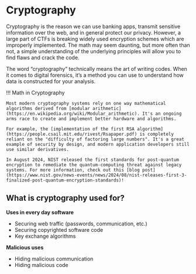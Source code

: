 # Cryptography

Cryptography is the reason we can use banking apps, transmit sensitive information over the web, and in general protect our privacy. However, a large part of CTFs is breaking widely used encryption schemes which are improperly implemented. The math may seem daunting, but more often than not, a simple understanding of the underlying principles will allow you to find flaws and crack the code.

The word “cryptography” technically means the art of writing codes. When it comes to digital forensics, it’s a method you can use to understand how data is constructed for your analysis.

!!! Math in Cryptography

    Most modern cryptography systems rely on one way mathematical algorithms derived from [modular arithmetic](https://en.wikipedia.org/wiki/Modular_arithmetic). It's an ongoing arms race to create and implement better hardware and algorithms. 

    For example, the [implementation of the first RSA algorithm](https://people.csail.mit.edu/rivest/Rsapaper.pdf) is completely reliant on the "difficulty of factoring large numbers". It's a great example of security by design, and modern application developers still use similar derivatives.
    
    In August 2024, NIST released the first standards for post-quantum encryption to remediate the quantum-computing threat against legacy systems. For more information, check out this [blog post](https://www.nist.gov/news-events/news/2024/08/nist-releases-first-3-finalized-post-quantum-encryption-standards)!

## What is cryptography used for?

**Uses in every day software**

- Securing web traffic (passwords, communication, etc.)
- Securing copyrighted software code
- Key exchange algorithms 

**Malicious uses**

- Hiding malicious communication
- Hiding malicious code

<!--
## Challenges

### Easy

- [Crypto 1 (2011)](/challenges/2011/crypto/crypto1.md)
- [Crypto 2 (2011)](/challenges/2011/crypto/crypto2.md)
- [Crypto 3 (2011)](/challenges/2011/crypto/crypto3.md)
- [Crypto 4 (2011)](/challenges/2011/crypto/crypto4.md)
- [ECXOR](/challenges/2017/crypto/ecxor.md)
- [Another XOR](/challenges/2017/crypto/another_xor.md)
- [Sleeping Guard](/challenges/2016/crypto/Sleeping_Guard.md)
- [Katy](/challenges/2016/crypto/katy.md)
- [Notesy](/challenges/2015/crypto/notesy.md)
- [EPS](/challenges/2015/crypto/eps.md)
- [Punchout](/challenges/2015/crypto/punchout.md)
- [Feal](/challenges/2014/crypto/feal.md)
- [STFU](/challenges/2013/Crypto/stfu.md)

### Medium

- [Crypto 5 (2011)](/challenges/2011/crypto/crypto5.md)
- [Crypto 6 (2011)](/challenges/2011/crypto/crypto6.md)
- [Crypto 7 (2011)](/challenges/2011/crypto/crypto7.md)
- [Almost XOR](/challenges/2017/crypto/almost_xor.md)
- [Lupin](/challenges/2017/crypto/Lupin.md)
- [Neo](/challenges/2016/crypto/Neo.md)
- [Killer Cipher](/challenges/2016/crypto/Killer_cipher.md)
- [Check Plz](/challenges/2015/crypto/check-plz.md)
- [Psifer School](/challenges/2014/crypto/psifer_school.md)
- [Mountainsound](/challenges/2014/crypto/mountainsound_-_Stortz.md)
- [CSAW Pad](/challenges/2013/Crypto/CSAWpad.md)
- [Only This Program](/challenges/2013/Crypto/onlythisprogram.md)

### Hard

- [Crypto 8 (2011)](/challenges/2011/crypto/crypto8.md)
- [Crypto 9 (2011)](/challenges/2011/crypto/crypto9.md)
- [Crypto 10 (2011)](/challenges/2011/crypto/crypto10.md)
- [Crypto 2012](/challenges/2012/crypto/crypto1.md)
- [Side-channel](/challenges/2017/crypto/Side-channel.md)
- [Baby Crypt](/challenges/2017/crypto/baby_crypt.md)
- [Broken Box](/challenges/2016/crypto/Broken_Box.md)
- [Still Broken Box](/challenges/2016/crypto/Still_Broken_Box.md)
- [Another Broken Box](/challenges/2016/crypto/Another_Broken_Box.md)
- [Slabs of Platinum](/challenges/2015/crypto/slabs-of-platinum.md)
- [Bricks of Gold](/challenges/2015/crypto/bricks_of_gold.md)
- [CFB Sum](/challenges/2014/crypto/cfbsum.md)
- [Wieners](/challenges/2014/crypto/Wieners_-_Antoniewicz.md)
- [Slurp](/challenges/2013/Crypto/slurp.md)
-->
